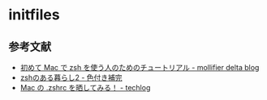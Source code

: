 initfiles
=========

参考文献
--------
+ [初めて Mac で zsh を使う人のためのチュートリアル - mollifier delta blog](http://mollifier.hatenablog.com/entry/2013/02/22/025415)
+ [zshのある暮らし2 - 色付き補完](http://wiki.fdiary.net/zsh/?ColoredCompletion)
+ [Mac の .zshrc を晒してみる！ - techlog](http://d.hatena.ne.jp/j7400157/20080723/1216827182)
